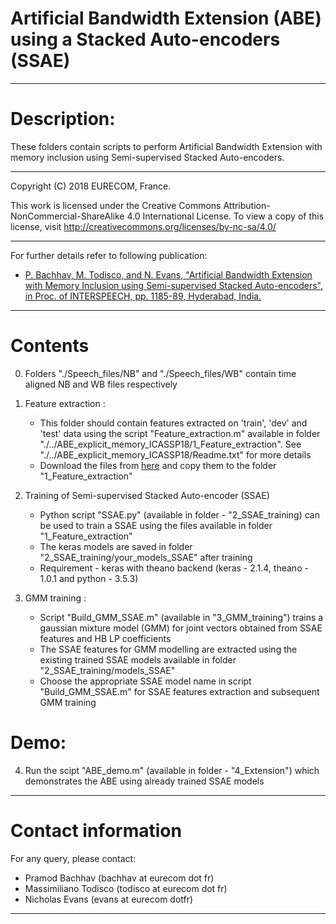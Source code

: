 # Artificial Bandwidth Extension (ABE) using a Stacked Auto-encoders (SSAE)
____________________________________________________________________________

# Description:
These folders contain scripts to perform Artificial Bandwidth Extension with memory inclusion using Semi-supervised Stacked Auto-encoders.
____________________________________________________________________________
Copyright (C) 2018 EURECOM, France.

This work is licensed under the Creative Commons Attribution-NonCommercial-ShareAlike 4.0 International
License. To view a copy of this license, visit http://creativecommons.org/licenses/by-nc-sa/4.0/
____________________________________________________________________________

For further details refer to following publication:
- [P. Bachhav, M. Todisco, and N. Evans, "Artificial Bandwidth Extension with Memory Inclusion using Semi-supervised Stacked Auto-encoders", in Proc. of INTERSPEECH, pp. 1185-89, Hyderabad, India.](http://www.eurecom.fr/fr/publication/5592/download/sec-publi-5592.pdf)
____________________________________________________________________________

# Contents

0) Folders "./Speech_files/NB" and "./Speech_files/WB" contain time aligned NB and WB files respectively

1) Feature extraction :
     - This folder should contain features extracted on 'train', 'dev' and 'test' data using the script "Feature_extraction.m" available in folder 	   	     "./../ABE_explicit_memory_ICASSP18/1_Feature_extraction". See "./../ABE_explicit_memory_ICASSP18/Readme.txt" for more details
     - Download the files from [here](https://drive.google.com/drive/folders/1Tj0VtCJygK05B28cbAGsyNyXzetDdqm5?usp=sharing) and copy them to the folder "1_Feature_extraction"

2) Training of Semi-supervised Stacked Auto-encoder (SSAE)
     - Python script "SSAE.py" (available in folder - "2_SSAE_training) can be used to train a SSAE using the files available in folder "1_Feature_extraction"
     - The keras models are saved in folder "2_SSAE_training/your_models_SSAE" after training 
     - Requirement - keras with theano backend (keras - 2.1.4, theano - 1.0.1 and python - 3.5.3)

3) GMM training :
     - Script "Build_GMM_SSAE.m" (available in "3_GMM_training") trains a gaussian mixture model (GMM) for joint vectors obtained from SSAE features and HB LP coefficients 
     - The SSAE features for GMM modelling are extracted using the existing trained SSAE models available in folder "2_SSAE_training/models_SSAE"
     - Choose the appropriate SSAE model name in script "Build_GMM_SSAE.m" for SSAE features extraction and subsequent GMM training

# Demo:
4) Run the scipt "ABE_demo.m" (available in folder - "4_Extension") which demonstrates the ABE using already trained SSAE models
____________________________________________________________________________
# Contact information

For any query, please contact:

- Pramod Bachhav (bachhav at eurecom dot fr)
- Massimiliano Todisco (todisco at eurecom dot fr)
- Nicholas Evans (evans at eurecom dotfr)
____________________________________________________________________________
